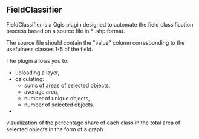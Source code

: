 ## FieldClassifier

FieldClassifier is a Qgis plugin designed to automate the field classification process based on a source file in * .shp format.

The source file should contain the "value" column corresponding to the usefulness classes 1-5 of the field.

The plugin allows you to:
- uploading a layer, 
- calculating:
    - sums of areas of selected objects, 
    - average area,
    - number of unique objects,
    - number of selected objects.
- 
visualization of the percentage share of each class in the total area of selected objects in the form of a graph